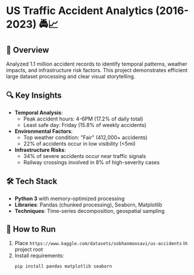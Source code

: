 # US Traffic Accident Analytics (2016-2023) 🚔📈

## 📌 Overview
Analyzed 1.1 million accident records to identify temporal patterns, weather impacts, and infrastructure risk factors. This project demonstrates efficient large dataset processing and clear visual storytelling.

## 🔍 Key Insights
- **Temporal Analysis**: 
  - Peak accident hours: 4-6PM (17.2% of daily total)
  - Least safe day: Friday (15.8% of weekly accidents)
- **Environmental Factors**:
  - Top weather condition: "Fair" (412,000+ accidents)
  - 22% of accidents occur in low visibility (<5mi)
- **Infrastructure Risks**:
  - 34% of severe accidents occur near traffic signals
  - Railway crossings involved in 8% of high-severity cases

## 🛠️ Tech Stack
- **Python 3** with memory-optimized processing
- **Libraries**: Pandas (chunked processing), Seaborn, Matplotlib
- **Techniques**: Time-series decomposition, geospatial sampling


## 🚀 How to Run
1. Place `https://www.kaggle.com/datasets/sobhanmoosavi/us-accidents` in project root
2. Install requirements:
   ```bash
   pip install pandas matplotlib seaborn
